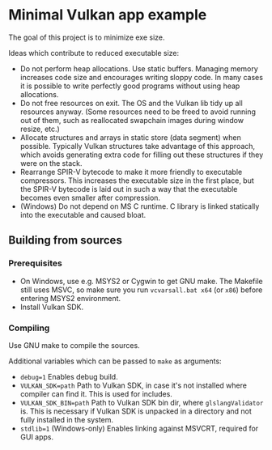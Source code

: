 # Minimal Vulkan app example

The goal of this project is to minimize exe size.

Ideas which contribute to reduced executable size:

* Do not perform heap allocations.  Use static buffers.  Managing memory increases
  code size and encourages writing sloppy code.  In many cases it is possible to
  write perfectly good programs without using heap allocations.
* Do not free resources on exit.  The OS and the Vulkan lib tidy up all resources
  anyway.  (Some resources need to be freed to avoid running out of them, such
  as reallocated swapchain images during window resize, etc.)
* Allocate structures and arrays in static store (data segment) when possible.
  Typically Vulkan structures take advantage of this approach, which avoids
  generating extra code for filling out these structures if they were on the stack.
* Rearrange SPIR-V bytecode to make it more friendly to executable compressors.
  This increases the executable size in the first place, but the SPIR-V bytecode
  is laid out in such a way that the executable becomes even smaller after compression.
* (Windows) Do not depend on MS C runtime.  C library is linked statically into the
  executable and caused bloat.

## Building from sources

### Prerequisites

* On Windows, use e.g. MSYS2 or Cygwin to get GNU make.  The Makefile still uses MSVC,
  so make sure you run `vcvarsall.bat x64` (or `x86`) before entering MSYS2 environment.
* Install Vulkan SDK.

### Compiling

Use GNU make to compile the sources.

Additional variables which can be passed to `make` as arguments:

* `debug=1` Enables debug build.
* `VULKAN_SDK=path` Path to Vulkan SDK, in case it's not installed where compiler can find it.
  This is used for includes.
* `VULKAN_SDK_BIN=path` Path to Vulkan SDK bin dir, where `glslangValidator` is.  This is
  necessary if Vulkan SDK is unpacked in a directory and not fully installed in the system.
* `stdlib=1` (Windows-only) Enables linking against MSVCRT, required for GUI apps.
